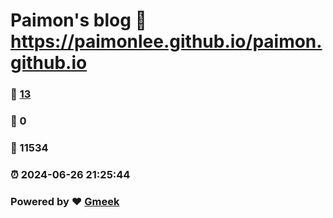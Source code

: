 # Paimon's blog :link: https://paimonlee.github.io/paimon.github.io 
### :page_facing_up: [13](https://paimonlee.github.io/paimon.github.io/tag.html) 
### :speech_balloon: 0 
### :hibiscus: 11534 
### :alarm_clock: 2024-06-26 21:25:44 
### Powered by :heart: [Gmeek](https://github.com/Meekdai/Gmeek)
